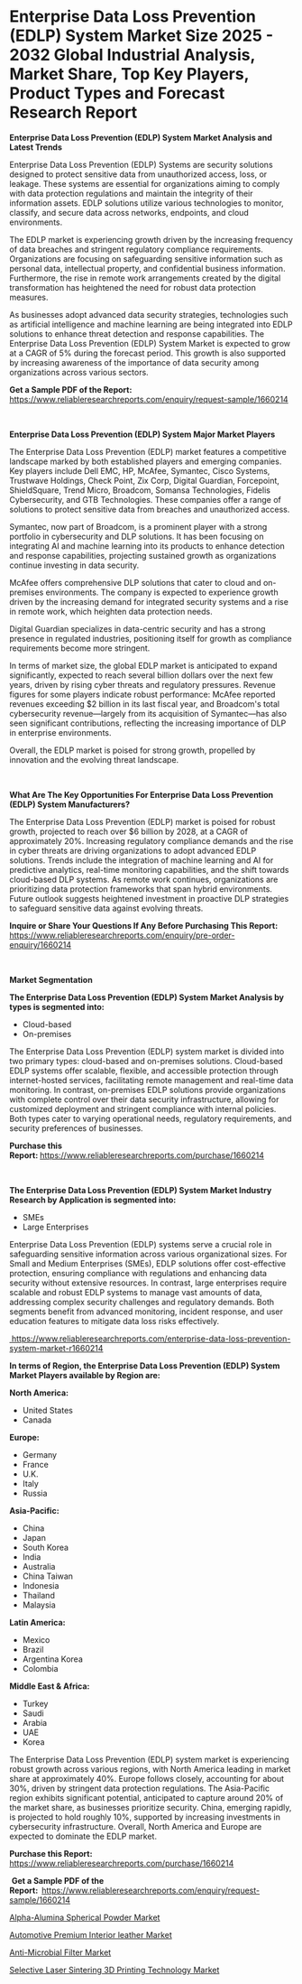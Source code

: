 <p><h1>Enterprise Data Loss Prevention (EDLP) System Market Size 2025 - 2032 Global Industrial Analysis, Market Share, Top Key Players, Product Types and Forecast Research Report</h1></p><p><strong>Enterprise Data Loss Prevention (EDLP) System Market Analysis and Latest Trends</strong></p>
<p><p>Enterprise Data Loss Prevention (EDLP) Systems are security solutions designed to protect sensitive data from unauthorized access, loss, or leakage. These systems are essential for organizations aiming to comply with data protection regulations and maintain the integrity of their information assets. EDLP solutions utilize various technologies to monitor, classify, and secure data across networks, endpoints, and cloud environments.</p><p>The EDLP market is experiencing growth driven by the increasing frequency of data breaches and stringent regulatory compliance requirements. Organizations are focusing on safeguarding sensitive information such as personal data, intellectual property, and confidential business information. Furthermore, the rise in remote work arrangements created by the digital transformation has heightened the need for robust data protection measures.</p><p>As businesses adopt advanced data security strategies, technologies such as artificial intelligence and machine learning are being integrated into EDLP solutions to enhance threat detection and response capabilities. The Enterprise Data Loss Prevention (EDLP) System Market is expected to grow at a CAGR of 5% during the forecast period. This growth is also supported by increasing awareness of the importance of data security among organizations across various sectors.</p></p>
<p><strong>Get a Sample PDF of the Report:&nbsp;</strong> <a href="https://www.reliableresearchreports.com/enquiry/request-sample/1660214?utm_campaign=102&utm_medium=2&utm_source=Github&utm_content=ia&utm_term=17012025&utm_id=enterprise-data-loss-prevention-edlp-system">https://www.reliableresearchreports.com/enquiry/request-sample/1660214</a></p>
<p>&nbsp;</p>
<p><strong>Enterprise Data Loss Prevention (EDLP) System Major Market Players</strong></p>
<p><p>The Enterprise Data Loss Prevention (EDLP) market features a competitive landscape marked by both established players and emerging companies. Key players include Dell EMC, HP, McAfee, Symantec, Cisco Systems, Trustwave Holdings, Check Point, Zix Corp, Digital Guardian, Forcepoint, ShieldSquare, Trend Micro, Broadcom, Somansa Technologies, Fidelis Cybersecurity, and GTB Technologies. These companies offer a range of solutions to protect sensitive data from breaches and unauthorized access.</p><p>Symantec, now part of Broadcom, is a prominent player with a strong portfolio in cybersecurity and DLP solutions. It has been focusing on integrating AI and machine learning into its products to enhance detection and response capabilities, projecting sustained growth as organizations continue investing in data security.</p><p>McAfee offers comprehensive DLP solutions that cater to cloud and on-premises environments. The company is expected to experience growth driven by the increasing demand for integrated security systems and a rise in remote work, which heighten data protection needs.</p><p>Digital Guardian specializes in data-centric security and has a strong presence in regulated industries, positioning itself for growth as compliance requirements become more stringent.</p><p>In terms of market size, the global EDLP market is anticipated to expand significantly, expected to reach several billion dollars over the next few years, driven by rising cyber threats and regulatory pressures. Revenue figures for some players indicate robust performance: McAfee reported revenues exceeding $2 billion in its last fiscal year, and Broadcom's total cybersecurity revenue—largely from its acquisition of Symantec—has also seen significant contributions, reflecting the increasing importance of DLP in enterprise environments. </p><p>Overall, the EDLP market is poised for strong growth, propelled by innovation and the evolving threat landscape.</p></p>
<p>&nbsp;</p>
<p><strong>What Are The Key Opportunities For Enterprise Data Loss Prevention (EDLP) System Manufacturers?</strong></p>
<p><p>The Enterprise Data Loss Prevention (EDLP) market is poised for robust growth, projected to reach over $6 billion by 2028, at a CAGR of approximately 20%. Increasing regulatory compliance demands and the rise in cyber threats are driving organizations to adopt advanced EDLP solutions. Trends include the integration of machine learning and AI for predictive analytics, real-time monitoring capabilities, and the shift towards cloud-based DLP systems. As remote work continues, organizations are prioritizing data protection frameworks that span hybrid environments. Future outlook suggests heightened investment in proactive DLP strategies to safeguard sensitive data against evolving threats.</p></p>
<p><strong>Inquire or Share Your Questions If Any Before Purchasing This Report:</strong> <a href="https://www.reliableresearchreports.com/enquiry/pre-order-enquiry/1660214?utm_campaign=102&utm_medium=2&utm_source=Github&utm_content=ia&utm_term=17012025&utm_id=enterprise-data-loss-prevention-edlp-system">https://www.reliableresearchreports.com/enquiry/pre-order-enquiry/1660214</a></p>
<p>&nbsp;</p>
<p><strong>Market Segmentation</strong></p>
<p><strong>The Enterprise Data Loss Prevention (EDLP) System Market Analysis by types is segmented into:</strong></p>
<p><ul><li>Cloud-based</li><li>On-premises</li></ul></p>
<p><p>The Enterprise Data Loss Prevention (EDLP) system market is divided into two primary types: cloud-based and on-premises solutions. Cloud-based EDLP systems offer scalable, flexible, and accessible protection through internet-hosted services, facilitating remote management and real-time data monitoring. In contrast, on-premises EDLP solutions provide organizations with complete control over their data security infrastructure, allowing for customized deployment and stringent compliance with internal policies. Both types cater to varying operational needs, regulatory requirements, and security preferences of businesses.</p></p>
<p><strong>Purchase this Report:&nbsp;</strong><a href="https://www.reliableresearchreports.com/purchase/1660214?utm_campaign=102&utm_medium=2&utm_source=Github&utm_content=ia&utm_term=17012025&utm_id=enterprise-data-loss-prevention-edlp-system">https://www.reliableresearchreports.com/purchase/1660214</a></p>
<p>&nbsp;</p>
<p><strong>The Enterprise Data Loss Prevention (EDLP) System Market Industry Research by Application is segmented into:</strong></p>
<p><ul><li>SMEs</li><li>Large Enterprises</li></ul></p>
<p><p>Enterprise Data Loss Prevention (EDLP) systems serve a crucial role in safeguarding sensitive information across various organizational sizes. For Small and Medium Enterprises (SMEs), EDLP solutions offer cost-effective protection, ensuring compliance with regulations and enhancing data security without extensive resources. In contrast, large enterprises require scalable and robust EDLP systems to manage vast amounts of data, addressing complex security challenges and regulatory demands. Both segments benefit from advanced monitoring, incident response, and user education features to mitigate data loss risks effectively.</p></p>
<p><a href="https://www.reliableresearchreports.com/enterprise-data-loss-prevention-system-market-r1660214?utm_campaign=102&utm_medium=2&utm_source=Github&utm_content=ia&utm_term=17012025&utm_id=enterprise-data-loss-prevention-edlp-system">&nbsp;https://www.reliableresearchreports.com/enterprise-data-loss-prevention-system-market-r1660214</a></p>
<p><strong>In terms of Region, the Enterprise Data Loss Prevention (EDLP) System Market Players available by Region are:</strong></p>
<p>
    <p> <strong> North America: </strong>
        <ul>
            <li>United States</li>
            <li>Canada</li>
        </ul>
        </p> 
    <p> <strong> Europe: </strong>
        <ul>
            <li>Germany</li>
            <li>France</li>
            <li>U.K.</li>
            <li>Italy</li>
            <li>Russia</li>
        </ul>
        </p> 
    <p> <strong> Asia-Pacific: </strong>
        <ul>
            <li>China</li>
            <li>Japan</li>
            <li>South Korea</li>
            <li>India</li>
            <li>Australia</li>
            <li>China Taiwan</li>
            <li>Indonesia</li>
            <li>Thailand</li>
            <li>Malaysia</li>
        </ul>
        </p> 
    <p> <strong> Latin America: </strong>
        <ul>
            <li>Mexico</li>
            <li>Brazil</li>
            <li>Argentina Korea</li>
            <li>Colombia</li>
        </ul>
        </p> 
    <p> <strong> Middle East & Africa: </strong>
        <ul>
            <li>Turkey</li>
            <li>Saudi</li>
            <li>Arabia</li>
            <li>UAE</li>
            <li>Korea</li>
        </ul>
    </p>
    </p>
<p><p>The Enterprise Data Loss Prevention (EDLP) system market is experiencing robust growth across various regions, with North America leading in market share at approximately 40%. Europe follows closely, accounting for about 30%, driven by stringent data protection regulations. The Asia-Pacific region exhibits significant potential, anticipated to capture around 20% of the market share, as businesses prioritize security. China, emerging rapidly, is projected to hold roughly 10%, supported by increasing investments in cybersecurity infrastructure. Overall, North America and Europe are expected to dominate the EDLP market.</p></p>
<p><strong>Purchase this Report: </strong><a href="https://www.reliableresearchreports.com/purchase/1660214?utm_campaign=102&utm_medium=2&utm_source=Github&utm_content=ia&utm_term=17012025&utm_id=enterprise-data-loss-prevention-edlp-system">https://www.reliableresearchreports.com/purchase/1660214</a></p>
<p>&nbsp;<strong>Get a Sample PDF of the Report:&nbsp;&nbsp;</strong><a href="https://www.reliableresearchreports.com/enquiry/request-sample/1660214?utm_campaign=102&utm_medium=2&utm_source=Github&utm_content=ia&utm_term=17012025&utm_id=enterprise-data-loss-prevention-edlp-system">https://www.reliableresearchreports.com/enquiry/request-sample/1660214</a></p>
<p><strong></strong></p>
<p><p><a href="https://github.com/NargisHussain75/Market-Research-Report-List-1/blob/main/alpha-alumina-spherical-powder-market.md?utm_campaign=102&utm_medium=2&utm_source=Github&utm_content=ia&utm_term=17012025&utm_id=enterprise-data-loss-prevention-edlp-system">Alpha-Alumina Spherical Powder Market</a></p><p><a href="https://github.com/hillsmyung726/Market-Research-Report-List-1/blob/main/automotive-premium-interior-leather-market.md?utm_campaign=102&utm_medium=2&utm_source=Github&utm_content=ia&utm_term=17012025&utm_id=enterprise-data-loss-prevention-edlp-system">Automotive Premium Interior leather Market</a></p><p><a href="https://github.com/FlorianWolf90/Market-Research-Report-List-1/blob/main/anti-microbial-filter-market.md?utm_campaign=102&utm_medium=2&utm_source=Github&utm_content=ia&utm_term=17012025&utm_id=enterprise-data-loss-prevention-edlp-system">Anti-Microbial Filter Market</a></p><p><a href="https://github.com/pearlinewhite4692/Market-Research-Report-List-1/blob/main/selective-laser-sintering-3d-printing-technology-market.md?utm_campaign=102&utm_medium=2&utm_source=Github&utm_content=ia&utm_term=17012025&utm_id=enterprise-data-loss-prevention-edlp-system">Selective Laser Sintering 3D Printing Technology Market</a></p></p>